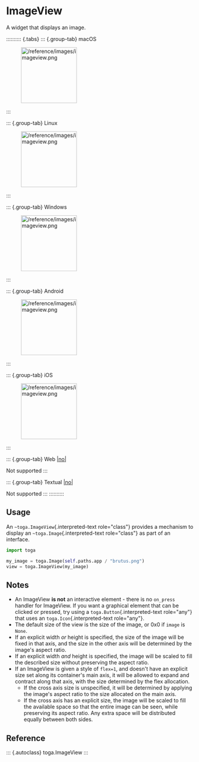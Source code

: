 # ImageView

A widget that displays an image.

:::::::::: {.tabs}
::: {.group-tab}
macOS

<figure class="align-center">
<img src="/reference/images/imageview.png" width="150"
alt="/reference/images/imageview.png" />
</figure>
:::

::: {.group-tab}
Linux

<figure class="align-center">
<img src="/reference/images/imageview.png" width="150"
alt="/reference/images/imageview.png" />
</figure>
:::

::: {.group-tab}
Windows

<figure class="align-center">
<img src="/reference/images/imageview.png" width="150"
alt="/reference/images/imageview.png" />
</figure>
:::

::: {.group-tab}
Android

<figure class="align-center">
<img src="/reference/images/imageview.png" width="150"
alt="/reference/images/imageview.png" />
</figure>
:::

::: {.group-tab}
iOS

<figure class="align-center">
<img src="/reference/images/imageview.png" width="150"
alt="/reference/images/imageview.png" />
</figure>
:::

::: {.group-tab}
Web [\|no\|](##SUBST##|no|)

Not supported
:::

::: {.group-tab}
Textual [\|no\|](##SUBST##|no|)

Not supported
:::
::::::::::

## Usage

An `~toga.ImageView`{.interpreted-text role="class"} provides a
mechanism to display an `~toga.Image`{.interpreted-text role="class"} as
part of an interface.

``` python
import toga

my_image = toga.Image(self.paths.app / "brutus.png")
view = toga.ImageView(my_image)
```

## Notes

- An ImageView **is not** an interactive element - there is no
  `on_press` handler for ImageView. If you want a graphical element that
  can be clicked or pressed, try using a `toga.Button`{.interpreted-text
  role="any"} that uses an `toga.Icon`{.interpreted-text role="any"}.
- The default size of the view is the size of the image, or 0x0 if
  `image` is `None`.
- If an explicit width *or* height is specified, the size of the image
  will be fixed in that axis, and the size in the other axis will be
  determined by the image's aspect ratio.
- If an explicit width *and* height is specified, the image will be
  scaled to fill the described size without preserving the aspect ratio.
- If an ImageView is given a style of `flex=1`, and doesn't have an
  explicit size set along its container's main axis, it will be allowed
  to expand and contract along that axis, with the size determined by
  the flex allocation.
  - If the cross axis size is unspecified, it will be determined by
    applying the image's aspect ratio to the size allocated on the main
    axis.
  - If the cross axis has an explicit size, the image will be scaled to
    fill the available space so that the entire image can be seen, while
    preserving its aspect ratio. Any extra space will be distributed
    equally between both sides.

## Reference

::: {.autoclass}
toga.ImageView
:::
